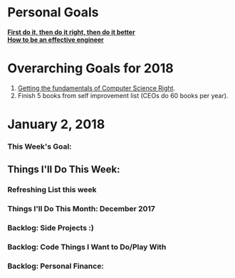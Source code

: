 Personal Goals
==============
**[First do it, then do it right, then do it better](https://medium.com/@addyosmani/totally-get-your-frustration-ea11adf237e3)**     
**[How to be an effective engineer](https://gist.github.com/rondy/af1dee1d28c02e9a225ae55da2674a6f)**
# Overarching Goals for 2018
1. [Getting the fundamentals of Computer Science Right](https://trello.com/b/yRfgc0na/ossu-computer-science).
2. Finish 5 books from self improvement list (CEOs do 60 books per year).

# January 2, 2018

### This Week's Goal: 

## Things I'll Do This Week:

### Refreshing List this week

### Things I'll Do This Month: December 2017

### Backlog: Side Projects :)

### Backlog: Code Things I Want to Do/Play With

### Backlog: Personal Finance:

